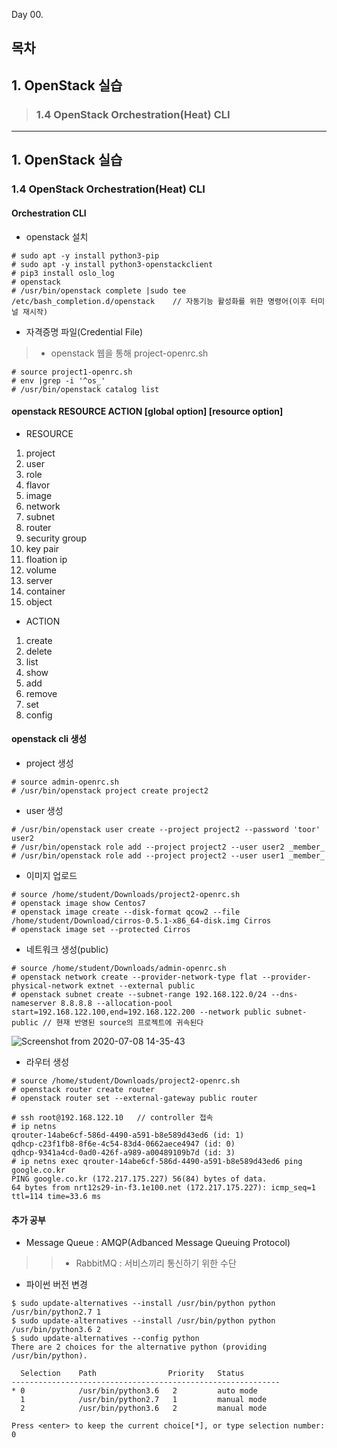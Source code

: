 Day 00.

## 목차
 
## 1. OpenStack 실습

> ### 1.4 OpenStack Orchestration(Heat) CLI



------------
 
## 1. OpenStack 실습


### 1.4 OpenStack Orchestration(Heat) CLI


#### Orchestration CLI

* openstack 설치
```
# sudo apt -y install python3-pip
# sudo apt -y install python3-openstackclient
# pip3 install oslo_log
# openstack
# /usr/bin/openstack complete |sudo tee /etc/bash_completion.d/openstack    // 자동기능 활성화를 위한 명령어(이후 터미널 재시작) 

```


* 자격증명 파일(Credential File)
> * openstack 웹을 통해 project-openrc.sh
```
# source project1-openrc.sh
# env |grep -i '^os_'
# /usr/bin/openstack catalog list
```



#### openstack RESOURCE ACTION [global option] [resource option] 

* RESOURCE
1. project
2. user
3. role
4. flavor
5. image
6. network
7. subnet
8. router
9. security group
10. key pair
11. floation ip
12. volume
13. server
14. container
15. object

* ACTION
1. create
2. delete
3. list
4. show
5. add
6. remove
7. set
8. config


#### openstack cli 생성

* project 생성
```
# source admin-openrc.sh
# /usr/bin/openstack project create project2
```

* user 생성
```
# /usr/bin/openstack user create --project project2 --password 'toor' user2
# /usr/bin/openstack role add --project project2 --user user2 _member_
# /usr/bin/openstack role add --project project2 --user user1 _member_
```


* 이미지 업로드
```
# source /home/student/Downloads/project2-openrc.sh 
# openstack image show Centos7
# openstack image create --disk-format qcow2 --file /home/student/Download/cirros-0.5.1-x86_64-disk.img Cirros
# openstack image set --protected Cirros
```


* 네트워크 생성(public)
```
# source /home/student/Downloads/admin-openrc.sh 
# openstack network create --provider-network-type flat --provider-physical-network extnet --external public
# openstack subnet create --subnet-range 192.168.122.0/24 --dns-nameserver 8.8.8.8 --allocation-pool start=192.168.122.100,end=192.168.122.200 --network public subnet-public // 현재 반영된 source의 프로젝트에 귀속된다
```


![Screenshot from 2020-07-08 14-35-43](https://user-images.githubusercontent.com/56064985/86880878-552bae00-c128-11ea-92ef-a4f4cef28fd5.png)



* 라우터 생성
```
# source /home/student/Downloads/project2-openrc.sh 
# openstack router create router
# openstack router set --external-gateway public router

# ssh root@192.168.122.10   // controller 접속
# ip netns
qrouter-14abe6cf-586d-4490-a591-b8e589d43ed6 (id: 1)
qdhcp-c23f1fb8-8f6e-4c54-83d4-0662aece4947 (id: 0)
qdhcp-9341a4cd-0ad0-426f-a989-a00489109b7d (id: 3)
# ip netns exec qrouter-14abe6cf-586d-4490-a591-b8e589d43ed6 ping google.co.kr
PING google.co.kr (172.217.175.227) 56(84) bytes of data.
64 bytes from nrt12s29-in-f3.1e100.net (172.217.175.227): icmp_seq=1 ttl=114 time=33.6 ms

```



#### 추가 공부
* Message Queue : AMQP(Adbanced Message Queuing Protocol)
>> * RabbitMQ : 서비스끼리 통신하기 위한 수단


* 파이썬 버전 변경
```
$ sudo update-alternatives --install /usr/bin/python python /usr/bin/python2.7 1
$ sudo update-alternatives --install /usr/bin/python python /usr/bin/python3.6 2
$ sudo update-alternatives --config python
There are 2 choices for the alternative python (providing /usr/bin/python).

  Selection    Path                Priority   Status
------------------------------------------------------------
* 0            /usr/bin/python3.6   2         auto mode
  1            /usr/bin/python2.7   1         manual mode
  2            /usr/bin/python3.6   2         manual mode

Press <enter> to keep the current choice[*], or type selection number: 0
```

